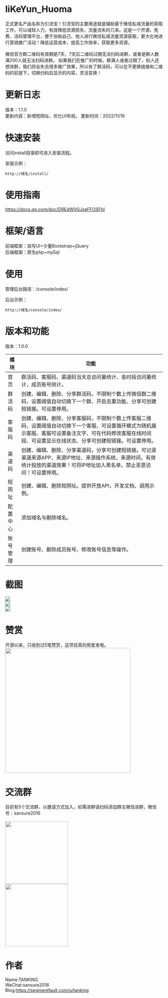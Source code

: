 # liKeYun_Huoma
正式更名产品名称为引流宝！引流宝的主要用途就是辅助基于微信私域流量的获取工作，可以减轻人力，有效降低资源损失、流量流失的几率。这是一个开源、免费、活码管理平台，便于协助自己、他人进行微信私域流量资源获取，更大化地进行营销推广活动！降低运营成本，提高工作效率，获取更多资源。
<br/><br/>
微信官方群二维码有效期是7天，7天后二维码过期无法扫码进群，或者是群人数满200人就无法扫码进群。
如果我们在推广的时候，群满人或者过期了，别人还想进群，我们将会失去很多推广效果，所以有了群活码，可以在不更换链接和二维码的前提下，切换扫码后显示的内容，灵活变换！

# 更新日志
版本：1.1.0<br/>
更新内容：新增短网址、优化UI布局。
更新时间：2022/11/16

# 快速安装
访问install目录即可进入安装流程。<br/>

安装示例：
```
http://域名/install/
```

# 使用指南
https://docs.qq.com/doc/DREdWVGJxeFFOSFhI <br/>

# 框架/语言
前端框架：自写UI+少量Bootstrap+jQuery<br/>
后端框架：原生php+mySql

# 使用
管理后台路径：/console/index/<br/>

后台示例：
```
http://域名/console/index/
```

# 版本和功能
版本：1.0.0<br/>

| 模块 | 功能 |
| ----- | ----- |
| 首  页 |群活码、客服码、渠道码当天总访问量统计、各时段访问量统计，成员账号统计。 |
| 群活码 |创建、编辑、删除、分享群活码，不限制个数上传微信群二维码，设置阈值自动切换下一个群、开启去重功能、分享可创建短链接。可设置停用。|
| 客服码 |创建、编辑、删除、分享客服码，不限制个数上传客服二维码，设置阈值自动切换下一个客服、可设置循环模式为随机展示客服、客服可设置备注文字、可在代码修改客服在线时间段、可设置显示在线状态、分享可创建短链接。可设置停用。|
| 渠道码 |创建、编辑、删除、分享渠道码，分享可创建短链接。可记录渠道来源APP、来源IP地址、来源操作系统、来源时间，有效统计投放的渠道效果！可将IP地址加入黑名单，禁止恶意访问！可设置停用。|
| 短网址 |创建、编辑、删除短网址。提供开放API，开发文档、调用示例。|
| 配置中心 | 添加域名与删除域名。 |
| 账号管理 | 创建账号、删除成员账号、修改账号信息等操作。 |

# 截图
<img src="https://t.focus-img.cn/sh740wsh/bbs/p2/b706e5f415b0daf1c39c027e6b10d6f3.png" /><br/>
<img src="https://t.focus-img.cn/sh740wsh/bbs/p2/adc9966d3fd5b7879fd5736bea97eebc.png" /><br/>
<img src="https://t.focus-img.cn/sh740wsh/bbs/p2/af986c7cd498ef9595b9e5d02ee034d8.png" /><br/>

# 赞赏
开源以来，只收到过5笔赞赏，这项目真的用爱发电。<br/>
<img src="https://t.focus-img.cn/sh740wsh/bbs/p2/225f43ac4f79be0ea23309b470472f43.jpg" width="400" />

# 交流群
目前有5个交流群，以邀请方式加入，如需进群请扫码添加群主微信进群，微信号：sansure2016 <br/><br/>
<img src="https://t.focus-img.cn/sh740wsh/bbs/p2/64614a266dfdcb2b161dad4adacc7819.png" width="200" /><br/>
<img src="https://t.focus-img.cn/sh740wsh/bbs/p2/ab854aade88f5a0aaba1a366b9799d60.png" width="200" />

# 作者
Name:TANKING<br/>
WeChat:sansure2016<br/>
Blog:https://segmentfault.com/u/tanking<br/>
